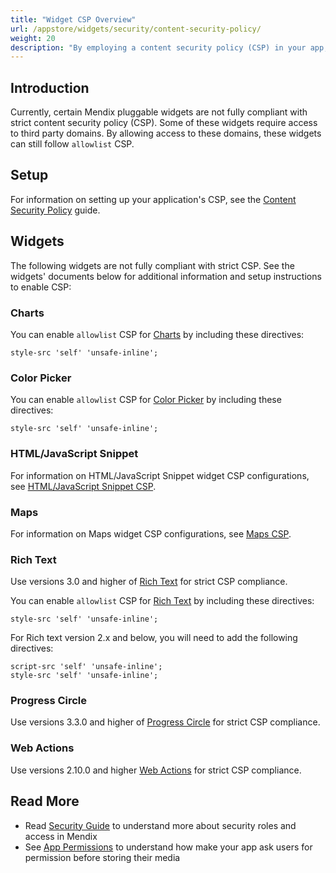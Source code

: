 ```yaml
---
title: "Widget CSP Overview"
url: /appstore/widgets/security/content-security-policy/
weight: 20
description: "By employing a content security policy (CSP) in your app, you can protect it from malicious content which might try to take advantage of the app's trusted web page context."
---
```


## Introduction

Currently, certain Mendix pluggable widgets are not fully compliant with strict content security policy (CSP). Some of these widgets require access to third party domains. By allowing access to these domains, these widgets can still follow `allowlist` CSP.

## Setup

For information on setting up your application's CSP, see the [Content Security Policy](/howto/security/csp/) guide.

## Widgets

The following widgets are not fully compliant with strict CSP. See the widgets' documents below for additional information and setup instructions to enable CSP:

### Charts

You can enable `allowlist` CSP for [Charts](/appstore/widgets/charts/) by including these directives:

```text
style-src 'self' 'unsafe-inline';
```

### Color Picker

You can enable `allowlist` CSP for [Color Picker](/appstore/widgets/color-picker/) by including these directives:

```text
style-src 'self' 'unsafe-inline';
```

### HTML/JavaScript Snippet

For information on HTML/JavaScript Snippet widget CSP configurations, see [HTML/JavaScript Snippet CSP](/appstore/widgets/security/content-security-policy/html-javascript-snippet-csp/).

### Maps

For information on Maps widget CSP configurations, see [Maps CSP](/appstore/widgets/security/content-security-policy/maps-csp/).

### Rich Text

Use versions 3.0 and higher of [Rich Text](/appstore/widgets/rich-text/) for strict CSP compliance.

You can enable `allowlist` CSP for [Rich Text](/appstore/widgets/rich-text/) by including these directives:

```text
style-src 'self' 'unsafe-inline';
```

For Rich text version 2.x and below, you will need to add the following directives:

```text
script-src 'self' 'unsafe-inline';
style-src 'self' 'unsafe-inline';
```

### Progress Circle

Use versions 3.3.0 and higher of [Progress Circle](/appstore/widgets/progress-circle/) for strict CSP compliance.

### Web Actions

Use versions 2.10.0 and higher [Web Actions](/appstore/modules/web-actions/) for strict CSP compliance.

## Read More

* Read [Security Guide](/refguide/security/) to understand more about security roles and access in Mendix
* See [App Permissions](/refguide/mobile/using-mobile-capabilities/generic-permission-action/) to understand how make your app ask users for permission before storing their media
